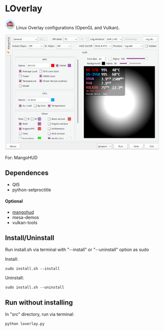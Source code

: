 
# LOverlay

![](src/res/cake-piece.png) Linux Overlay configurations (OpenGL and Vulkan).

![](assets/ksnip_20200824-154156.png)

For: MangoHUD

## Dependences 

- Qt5
- python-setproctitle

#### Optional

- [mangohud](https://github.com/flightlessmango/MangoHud)
- mesa-demos
- vulkan-tools



## Install/Uninstall
Run install.sh via terminal with "--install" or "--uninstall" option as sudo

Install:
```
sudo install.sh --install
```
Uninstall:
```
sudo install.sh --uninstall
```

## Run without installing
In "src" directory, run via terminal: 
```
python loverlay.py
```
